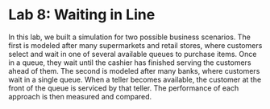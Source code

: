 # Lab 8: Waiting in Line

In this lab, we built a simulation for two possible business scenarios. The first is modeled after many supermarkets and retail stores, where customers select and wait in one of several available queues to purchase items. Once in a queue, they wait until the cashier has finished serving the customers ahead of them. The second is modeled after many banks, where customers wait in a single queue. When a teller becomes available, the customer at the front of the queue is serviced by that teller. The performance of each approach is then measured and compared.
